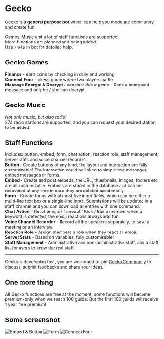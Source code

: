 # Gecko

Gecko is a **general purpose bot** which can help you moderate community and create fun.  

Games, Music and a lot of staff functions are supported.  
More functions are planned and being added.  
Use `/help` in bot for detailed help.

## Gecko Games

**Finance** - earn coins by checking in daily and working  
**Connect Four** - chess game where two players battle  
**Message Encrypt & Decrypt** *I consider this a game* - Send a encrypted message and only he / she can decrypt.  

## Gecko Music

*Not only music, but also radio!*  
274 radio stations are supported, and you can request your desired station to be added.  

## Staff Functions

Includes: button, embed, form, chat action, reaction role, staff management, server stats and voice channel recorder.  
**Button** - Create buttons of any kind, the layout and interaction are fully customizable! The interaction could be linked to simple text messages, embed messages or forms.  
**Embed** - Create and post embeds, the URL, thumbnails, images, footers etc are all customizable. Embeds are stored in the database and can be recovered at any time in case they are deleted accidentally.  
**Form** - Create forms with at most five input fields, which can be either a multi-line text box or a single-line input. Submissions will be updated in a staff channel and you can download all entries with one command.  
**Chat Action** - React emojis / Timeout / Kick / Ban a member when a keyword is detected, the emoji reactions always add fun.  
**Voice Channel Recorder** - Record all the speakers separately, to save a meeting or an interview.  
**Reaction Role** - Assign members a role when they react an emoji.  
**Server Stats** - Based on variables, fully customizable!  
**Staff Management** - Administrative and non-administrative staff, and a staff list for users to know the real staff.  

---

Gecko is developing fast, you are welcomed to join [Gecko Community](https://discord.gg/wNTaaBZ5qd) to discuss, submit feedbacks and share your ideas.  

## One more thing

All Gecko functions are free at the moment, some functions will become premium-only when we reach 100 guilds. But the first 100 guilds will receive 1 year free premium!

## Some screenshot
![Embed & Button](https://cdn.discordapp.com/attachments/961135600830926878/961135616106590238/unknown.png)
![Form](https://cdn.discordapp.com/attachments/961135600830926878/961135779529232384/unknown.png)
![Connect Four](https://cdn.discordapp.com/attachments/961135600830926878/961136034597445682/unknown.png)  
